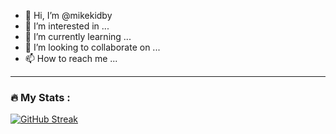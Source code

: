 - 👋 Hi, I’m @mikekidby
- 👀 I’m interested in ...
- 🌱 I’m currently learning ...
- 💞️ I’m looking to collaborate on ...
- 📫 How to reach me ...


---

### :fire: My Stats :

[![GitHub Streak](http://github-readme-streak-stats.herokuapp.com?user=your-github-username&theme=dark&background=000000)](https://git.io/streak-stats)

<!---
mikekidby/mikekidby is a ✨ special ✨ repository because its `README.md` (this file) appears on your GitHub profile.
You can click the Preview link to take a look at your changes.
--->
